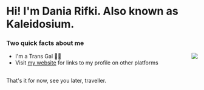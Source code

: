 # Hi! I'm Dania Rifki. Also known as Kaleidosium. 

### Two quick facts about me
<img src="https://github-readme-stats.vercel.app/api/top-langs/?username=kaleidosium&layout=compact" align="right">

- I'm a Trans Gal 🏳️‍⚧️
- Visit [my website](http://kaleidosium.github.io/) for links to my profile on other platforms

##
That's it for now, see you later, traveller.
